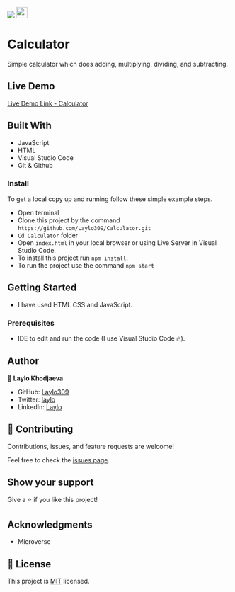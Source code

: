![](https://img.shields.io/badge/Microverse-blueviolet) <img height=25px src="https://img.shields.io/badge/JavaScript-F7DF1E?style=for-the-badge&logo=javascript&logoColor=black">

# Calculator 

Simple calculator which does adding, multiplying, dividing, and subtracting.

## Live Demo 

[Live Demo Link - Calculator](https://calculator-laylo309.netlify.app/)

## Built With 

- JavaScript
- HTML
- Visual Studio Code
- Git & Github

### Install

To get a local copy up and running follow these simple example steps.

- Open terminal
- Clone this project by the command `https://github.com/Laylo309/Calculator.git`
- `Cd Calculator` folder
- Open `index.html` in your local browser or using Live Server in Visual Studio Code.
- To install this project run `npm install`.
- To run the project use the command `npm start`
## Getting Started

- I have used HTML CSS and JavaScript.

### Prerequisites

- IDE to edit and run the code (I use Visual Studio Code 🔥).
## Author

👤 **Laylo Khodjaeva**

- GitHub: [Laylo309](https://github.com/Laylooo)
- Twitter: [laylo](https://twitter.com/laylo_khodjaeva)
- LinkedIn: [Laylo](https://www.linkedin.com/in/laylo-khodjaeva)

## 🤝 Contributing

Contributions, issues, and feature requests are welcome!

Feel free to check the [issues page](https://github.com/Laylo309/Calculator/issues).

## Show your support

Give a ⭐️ if you like this project!

## Acknowledgments

- Microverse 
## 📝 License

This project is [MIT](./LICENSE) licensed.
